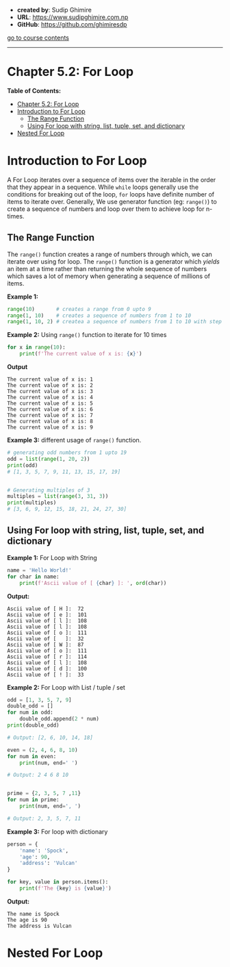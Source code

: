 - **created by**: Sudip Ghimire
- **URL**: https://www.sudipghimire.com.np
- **GitHub**: https://github.com/ghimiresdp

[go to course contents](https://github.com/ghimiresdp/python-level1/)
<hr>

# Chapter 5.2: For Loop

**Table of Contents:**
- [Chapter 5.2: For Loop](#chapter-52-for-loop)
- [Introduction to For Loop](#introduction-to-for-loop)
    - [The Range Function](#the-range-function)
    - [Using For loop with string, list, tuple, set, and dictionary](#using-for-loop-with-string-list-tuple-set-and-dictionary)
- [Nested For Loop](#nested-for-loop)

# Introduction to For Loop
A For Loop iterates over a sequence of items over the iterable in the order that
they appear in a sequence. While `while` loops generally use the conditions for
breaking out of the loop, `for` loops have definite number of items to iterate
over. Generally, We use generator function (eg: `range()`) to
create a sequence of numbers and loop over them to achieve loop for n-times.

## The Range Function
The `range()` function creates a range of numbers through which, we can iterate
over using for loop. The `range()` function is a generator which *yields* an
item at a time rather than returning the whole sequence of numbers which saves
a lot of memory when generating a sequence of millions of items.

**Example 1:**
```python
range(10)       # creates a range from 0 upto 9
range(1, 10)    # creates a sequence of numbers from 1 to 10
range(1, 10, 2) # createa a sequence of numbers from 1 to 10 with step of 2
```

**Example 2:** Using `range()` function to iterate for 10 times
```python
for x in range(10):
    print(f'The current value of x is: {x}')
```

**Output**
```
The current value of x is: 1
The current value of x is: 2
The current value of x is: 3
The current value of x is: 4
The current value of x is: 5
The current value of x is: 6
The current value of x is: 7
The current value of x is: 8
The current value of x is: 9
```

**Example 3:** different usage of `range()` function.
```python
# generating odd numbers from 1 upto 19
odd = list(range(1, 20, 2))
print(odd)
# [1, 3, 5, 7, 9, 11, 13, 15, 17, 19]


# Generating multiples of 3
multiples = list(range(3, 31, 3))
print(multiples)
# [3, 6, 9, 12, 15, 18, 21, 24, 27, 30]

```

## Using For loop with string, list, tuple, set, and dictionary

**Example 1:** For Loop with String

```python
name = 'Hello World!'
for char in name:
    print(f'Ascii value of [ {char} ]: ', ord(char))
```

**Output:**
```
Ascii value of [ H ]:  72
Ascii value of [ e ]:  101
Ascii value of [ l ]:  108
Ascii value of [ l ]:  108
Ascii value of [ o ]:  111
Ascii value of [   ]:  32
Ascii value of [ W ]:  87
Ascii value of [ o ]:  111
Ascii value of [ r ]:  114
Ascii value of [ l ]:  108
Ascii value of [ d ]:  100
Ascii value of [ ! ]:  33
```

**Example 2:** For Loop with List / tuple / set

```python
odd = [1, 3, 5, 7, 9]
double_odd = []
for num in odd:
    double_odd.append(2 * num)
print(double_odd)

# Output: [2, 6, 10, 14, 18]

even = (2, 4, 6, 8, 10)
for num in even:
    print(num, end=' ')

# Output: 2 4 6 8 10


prime = {2, 3, 5, 7 ,11}
for num in prime:
    print(num, end=', ')

# Output: 2, 3, 5, 7, 11
```

**Example 3:** For loop with dictionary
```python
person = {
    'name': 'Spock',
    'age': 90,
    'address': 'Vulcan'
}

for key, value in person.items():
    print(f'The {key} is {value}')
```

**Output:**
```
The name is Spock
The age is 90
The address is Vulcan
```

# Nested For Loop

#

